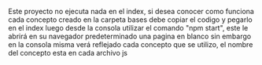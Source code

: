 Este proyecto no ejecuta nada en el index, si desea conocer como funciona cada concepto creado en la carpeta bases debe copiar el codigo y pegarlo en el index luego desde la consola utilizar el comando "npm start", este le abrirá en su navegador predeterminado una pagina en blanco sin embargo en la consola misma verá reflejado cada concepto que se utilizo, el nombre del concepto esta en cada archivo js